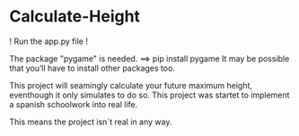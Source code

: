 # Calculate-Height

! Run the app.py file !

The package "pygame" is needed.
==> pip install pygame
It may be possible that you’ll have to install other packages too.

This project will seamingly calculate your future maximum height, eventhough it only simulates to do so.
This project was startet to implement a spanish schoolwork into real life.

This means the project isn´t real in any way.
